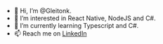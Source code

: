 - 👋 Hi, I’m @Gleitonk.
- 👀 I’m interested in React Native, NodeJS and C#.
- 🌱 I’m currently learning Typescript and C#.
- 📫 Reach me on [LinkedIn](https://www.linkedin.com/in/gleitonbrandao/)
